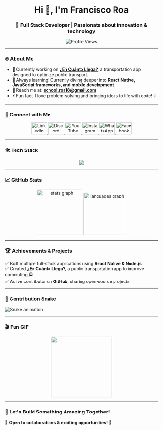 <h1 align="center">Hi 👋, I'm Francisco Roa</h1>
<h3 align="center">🚀 Full Stack Developer | Passionate about innovation & technology</h3>

<p align="center">
  <img src="https://komarev.com/ghpvc/?username=R0A-DEV&label=Profile%20Views&color=0e75b6&style=flat" alt="Profile Views" />
</p>

---

### 🔥 About Me
- 🔭 Currently working on **[¿En Cuánto Llega?](https://sft.socialab.com/challenges/solvefortomorrow2023/idea/164264)**, a transportation app designed to optimize public transport.
- 🌱 Always learning! Currently diving deeper into **React Native, JavaScript frameworks, and mobile development**.
- 📩 Reach me at: **school.roa18@gmail.com**
- ⚡ Fun fact: I love problem-solving and bringing ideas to life with code! 💡

---

### 🚀 Connect with Me
<p align="center">
  <a href="https://linkedin.com/in/francisco-roa" target="_blank">
    <img src="https://raw.githubusercontent.com/maurodesouza/profile-readme-generator/master/src/assets/icons/social/linkedin/default.svg" width="52" height="40" alt="LinkedIn" />
  </a>
  <a href="https://discord.com/users/your_discord" target="_blank">
    <img src="https://raw.githubusercontent.com/maurodesouza/profile-readme-generator/master/src/assets/icons/social/discord/default.svg" width="52" height="40" alt="Discord" />
  </a>
  <a href="https://youtube.com/your_channel" target="_blank">
    <img src="https://raw.githubusercontent.com/maurodesouza/profile-readme-generator/master/src/assets/icons/social/youtube/default.svg" width="52" height="40" alt="YouTube" />
  </a>
  <a href="https://instagram.com/roa6.7" target="_blank">
    <img src="https://raw.githubusercontent.com/maurodesouza/profile-readme-generator/master/src/assets/icons/social/instagram/default.svg" width="52" height="40" alt="Instagram" />
  </a>
  <a href="https://wa.me/your_whatsapp_number" target="_blank">
    <img src="https://raw.githubusercontent.com/maurodesouza/profile-readme-generator/master/src/assets/icons/social/whatsapp/default.svg" width="52" height="40" alt="WhatsApp" />
  </a>
  <a href="https://facebook.com/koko.roa" target="_blank">
    <img src="https://raw.githubusercontent.com/maurodesouza/profile-readme-generator/master/src/assets/icons/social/facebook/default.svg" width="52" height="40" alt="Facebook" />
  </a>
</p>

---

### 🛠 Tech Stack
<p align="center">
  <img src="https://skillicons.dev/icons?i=react, reactnative, supabase" />
</p>

---

### 📈 GitHub Stats
<div align="center">
  <img src="https://github-readme-stats.vercel.app/api?username=R0A-DEV&hide_title=false&hide_rank=false&show_icons=true&include_all_commits=true&count_private=true&disable_animations=false&theme=dracula&locale=en&hide_border=false&order=1" height="150" alt="stats graph" />
  <img src="https://github-readme-stats.vercel.app/api/top-langs?username=R0A-DEV&locale=en&hide_title=false&layout=compact&card_width=320&langs_count=5&theme=dracula&hide_border=false&order=2" height="140" alt="languages graph" />
</div>

---

### 🏆 Achievements & Projects
✅ Built multiple full-stack applications using **React Native & Node.js**  
✅ Created **¿En Cuánto Llega?**, a public transportation app to improve commuting 🚍  
✅ Active contributor on **GitHub**, sharing open-source projects  

---

### 🐍 Contribution Snake
<img src="https://raw.githubusercontent.com/R0A-DEV/R0A-DEV/output/snake.svg" alt="Snake animation" />

---

### 🎬 Fun GIF
<div align="center">
  <img height="200" src="https://media1.giphy.com/media/v1.Y2lkPTc5MGI3NjExZWszaGRhcjRraWttZmN5YWVneXJobmE3NjVldzV3MjAwZWhvZ2U0MyZlcD12MV9pbnRlcm5hbF9naWZfYnlfaWQmY3Q9Zw/ZVik7pBtu9dNS/giphy.gif"  />
</div>

---

### 🚀 Let's Build Something Amazing Together!
🌟 **Open to collaborations & exciting opportunities!** 🌟  
